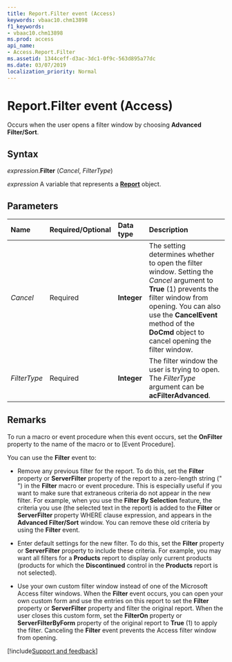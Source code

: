 ```yaml
---
title: Report.Filter event (Access)
keywords: vbaac10.chm13898
f1_keywords:
- vbaac10.chm13898
ms.prod: access
api_name:
- Access.Report.Filter
ms.assetid: 1344ceff-d3ac-3dc1-0f9c-563d895a77dc
ms.date: 03/07/2019
localization_priority: Normal
---
```



# Report.Filter event (Access)

Occurs when the user opens a filter window by choosing **Advanced Filter/Sort**.


## Syntax

_expression_.**Filter** (_Cancel_, _FilterType_)

_expression_ A variable that represents a **[Report](Access.Report.md)** object.


## Parameters

|Name|Required/Optional|Data type|Description|
|:-----|:-----|:-----|:-----|
| _Cancel_|Required|**Integer**|The setting determines whether to open the filter window. Setting the _Cancel_ argument to **True** (1) prevents the filter window from opening. You can also use the **CancelEvent** method of the **DoCmd** object to cancel opening the filter window.|
| _FilterType_|Required|**Integer**|The filter window the user is trying to open. The _FilterType_ argument can be **acFilterAdvanced**.|

## Remarks

To run a macro or event procedure when this event occurs, set the **OnFilter** property to the name of the macro or to [Event Procedure].

You can use the **Filter** event to:

- Remove any previous filter for the report. To do this, set the **Filter** property or **ServerFilter** property of the report to a zero-length string (" ") in the **Filter** macro or event procedure. This is especially useful if you want to make sure that extraneous criteria do not appear in the new filter. For example, when you use the **Filter By Selection** feature, the criteria you use (the selected text in the report) is added to the **Filter** or **ServerFilter** property WHERE clause expression, and appears in the **Advanced Filter/Sort** window. You can remove these old criteria by using the **Filter** event.
    
- Enter default settings for the new filter. To do this, set the **Filter** property or **ServerFilter** property to include these criteria. For example, you may want all filters for a **Products** report to display only current products (products for which the **Discontinued** control in the **Products** report is not selected).
    
- Use your own custom filter window instead of one of the Microsoft Access filter windows. When the **Filter** event occurs, you can open your own custom form and use the entries on this report to set the **Filter** property or **ServerFilter** property and filter the original report. When the user closes this custom form, set the **FilterOn** property or **ServerFilterByForm** property of the original report to **True** (1) to apply the filter. Canceling the **Filter** event prevents the Access filter window from opening.
    


[!include[Support and feedback](~/includes/feedback-boilerplate.md)]